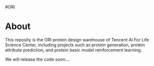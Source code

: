 #ORI
# About
This reposity is the ORI protein design warehouse of Tencent AI For Life Science Center, including projects such as
protein generation, protein attribute prediction, and protein basic model reinforcement learning.

We will release the code soon....
